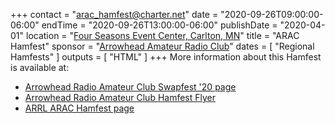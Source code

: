 +++
contact = "[arac_hamfest@charter.net](mailto:arac_hamfest@charter.net)"
date = "2020-09-26T09:00:00-06:00"
endTime = "2020-09-26T13:00:00-06:00"
publishDate = "2020-04-01"
location = "[Four Seasons Event Center, Carlton, MN](http://fourseasonsofcarlton.com/)"
title = "ARAC Hamfest"
sponsor = "[Arrowhead Amateur Radio Club](http://www.thearac.org/)"
dates = [ "Regional Hamfests" ]
outputs = [ "HTML" ]
+++
More information about this Hamfest is available at:

* [Arrowhead Radio Amateur Club Swapfest '20 page](https://www.thearac.org/hamfest.htm)
* [Arrowhead Radio Amateur Club Hamfest Flyer](https://www.thearac.org/2020/2020-HAMFest-Flyer_v3.pdf)
* [ARRL ARAC Hamfest page](http://www.arrl.org/hamfests/arac-hamfest-15)
